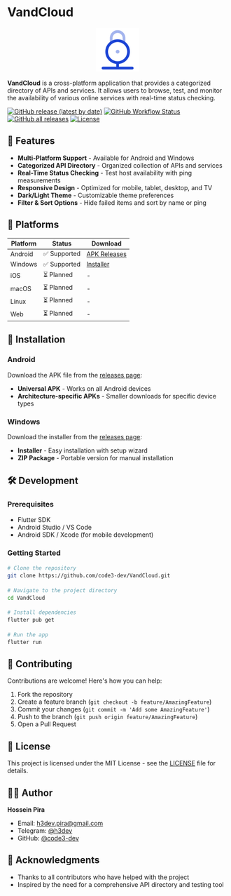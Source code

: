 # VandCloud

<p align="center">
  <img src="assets/logo.png" alt="VandCloud Logo" width="100">
</p>

**VandCloud** is a cross-platform application that provides a categorized directory of APIs and services. It allows users to browse, test, and monitor the availability of various online services with real-time status checking.

[![GitHub release (latest by date)](https://img.shields.io/github/v/release/code3-dev/VandCloud?style=for-the-badge)](https://github.com/code3-dev/VandCloud/releases)
[![GitHub Workflow Status](https://img.shields.io/github/actions/workflow/status/code3-dev/VandCloud/build.yaml?style=for-the-badge)](https://github.com/code3-dev/VandCloud/actions)
[![GitHub all releases](https://img.shields.io/github/downloads/code3-dev/VandCloud/total?style=for-the-badge)](https://github.com/code3-dev/VandCloud/releases)
[![License](https://img.shields.io/github/license/code3-dev/VandCloud?style=for-the-badge)](https://github.com/code3-dev/VandCloud/blob/main/LICENSE)

## 🌟 Features

- **Multi-Platform Support** - Available for Android and Windows
- **Categorized API Directory** - Organized collection of APIs and services
- **Real-Time Status Checking** - Test host availability with ping measurements
- **Responsive Design** - Optimized for mobile, tablet, desktop, and TV
- **Dark/Light Theme** - Customizable theme preferences
- **Filter & Sort Options** - Hide failed items and sort by name or ping

## 📱 Platforms

| Platform | Status | Download |
|----------|--------|----------|
| Android | ✅ Supported | [APK Releases](https://github.com/code3-dev/VandCloud/releases) |
| Windows | ✅ Supported | [Installer](https://github.com/code3-dev/VandCloud/releases) |
| iOS | ⏳ Planned | - |
| macOS | ⏳ Planned | - |
| Linux | ⏳ Planned | - |
| Web | ⏳ Planned | - |

## 🚀 Installation

### Android
Download the APK file from the [releases page](https://github.com/code3-dev/VandCloud/releases):
- **Universal APK** - Works on all Android devices
- **Architecture-specific APKs** - Smaller downloads for specific device types

### Windows
Download the installer from the [releases page](https://github.com/code3-dev/VandCloud/releases):
- **Installer** - Easy installation with setup wizard
- **ZIP Package** - Portable version for manual installation

## 🛠️ Development

### Prerequisites
- Flutter SDK
- Android Studio / VS Code
- Android SDK / Xcode (for mobile development)

### Getting Started
```bash
# Clone the repository
git clone https://github.com/code3-dev/VandCloud.git

# Navigate to the project directory
cd VandCloud

# Install dependencies
flutter pub get

# Run the app
flutter run
```

## 🤝 Contributing

Contributions are welcome! Here's how you can help:

1. Fork the repository
2. Create a feature branch (`git checkout -b feature/AmazingFeature`)
3. Commit your changes (`git commit -m 'Add some AmazingFeature'`)
4. Push to the branch (`git push origin feature/AmazingFeature`)
5. Open a Pull Request

## 📄 License

This project is licensed under the MIT License - see the [LICENSE](LICENSE) file for details.

## 👨‍💻 Author

**Hossein Pira**

- Email: h3dev.pira@gmail.com
- Telegram: [@h3dev](https://t.me/h3dev)
- GitHub: [@code3-dev](https://github.com/code3-dev)

## 🙏 Acknowledgments

- Thanks to all contributors who have helped with the project
- Inspired by the need for a comprehensive API directory and testing tool